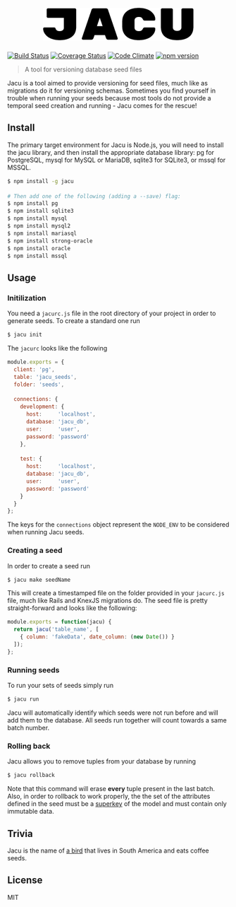 <h1 align="center">
	<br>
	<img src="./logo.png" alt="Polyjuice">
	<br>
</h1>

[![Build Status](https://travis-ci.org/brenolf/jacu.svg)](https://travis-ci.org/brenolf/jacu)
[![Coverage Status](https://coveralls.io/repos/github/brenolf/jacu/badge.svg?branch=master)](https://coveralls.io/github/brenolf/jacu?branch=master)
[![Code Climate](https://codeclimate.com/github/brenolf/jacu/badges/gpa.svg)](https://codeclimate.com/github/brenolf/jacu)
[![npm version](https://badge.fury.io/js/jacu.svg)](https://badge.fury.io/js/jacu)
> A tool for versioning database seed files

Jacu is a tool aimed to provide versioning for seed files, much like as migrations do it for versioning schemas. Sometimes you find yourself in trouble when running your seeds because most tools do not provide a temporal seed creation and running - Jacu comes for the rescue!

## Install

The primary target environment for Jacu is Node.js, you will need to install the jacu library, and then install the appropriate database library: pg for PostgreSQL, mysql for MySQL or MariaDB, sqlite3 for SQLite3, or mssql for MSSQL.

```sh
$ npm install -g jacu

# Then add one of the following (adding a --save) flag:
$ npm install pg
$ npm install sqlite3
$ npm install mysql
$ npm install mysql2
$ npm install mariasql
$ npm install strong-oracle
$ npm install oracle
$ npm install mssql
```

## Usage

### Initilization

You need a `jacurc.js` file in the root directory of your project in order to generate seeds. To create a standard one run

```sh
$ jacu init
```

The `jacurc` looks like the following

```js
module.exports = {
  client: 'pg',
  table: 'jacu_seeds',
  folder: 'seeds',

  connections: {
    development: {
      host:     'localhost',
      database: 'jacu_db',
      user:     'user',
      password: 'password'
    },

    test: {
      host:     'localhost',
      database: 'jacu_db',
      user:     'user',
      password: 'password'
    }
  }
};
```

The keys for the `connections` object represent the `NODE_ENV` to be considered when running Jacu seeds.

### Creating a seed

In order to create a seed run

```sh
$ jacu make seedName
```

This will create a timestamped file on the folder provided in your `jacurc.js` file, much like Rails and KnexJS migrations do. The seed file is pretty straight-forward and looks like the following:

```js
module.exports = function(jacu) {
  return jacu('table_name', [
    { column: 'fakeData', date_column: (new Date()) }
  ]);
};
```

### Running seeds

To run your sets of seeds simply run

```sh
$ jacu run
```

Jacu will automatically identify which seeds were not run before and will add them to the database. All seeds run together will count towards a same batch number.

### Rolling back

Jacu allows you to remove tuples from your database by running

```sh
$ jacu rollback
```

Note that this command will erase **every** tuple present in the last batch. Also, in order to rollback to work properly, the the set of the attributes defined in the seed must be a [superkey](https://en.wikipedia.org/wiki/Superkey) of the model and must contain only immutable data.

## Trivia

Jacu is the name of [a bird](https://en.wikipedia.org/wiki/Rusty-margined_guan) that lives in South America and eats coffee seeds.

## License
MIT
